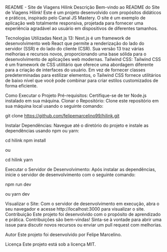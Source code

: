 README - Site de Viagens Hilink
Descrição
Bem-vindo ao README do Site de Viagens Hilink! Este é um projeto desenvolvido com propósitos didáticos e práticos, inspirado pelo Canal JS Mastery. O site é um exemplo de aplicação web totalmente responsiva, projetada para fornecer uma experiência agradável ao usuário em dispositivos de diferentes tamanhos.

Tecnologias Utilizadas
Next.js 13: Next.js é um framework de desenvolvimento web React que permite a renderização do lado do servidor (SSR) e do lado do cliente (CSR). Sua versão 13 traz várias melhorias e recursos novos, proporcionando uma base sólida para o desenvolvimento de aplicações web modernas.
Tailwind CSS: Tailwind CSS é um framework de CSS utilitário que oferece uma abordagem diferente para a criação de interfaces do usuário. Em vez de fornecer classes predeterminadas para estilizar elementos, o Tailwind CSS fornece utilitários de baixo nível que você pode combinar para criar estilos customizados de forma eficiente.

Como Executar o Projeto
Pré-requisitos: Certifique-se de ter Node.js instalado em sua máquina.
Clonar o Repositório: Clone este repositório em sua máquina local usando o seguinte comando:

git clone https://github.com/felipemarcelino99/hilink.git

Instalar Dependências: Navegue até o diretório do projeto e instale as dependências usando npm ou yarn:

cd hilink
npm install

ou

cd hilink
yarn

Executar o Servidor de Desenvolvimento: Após instalar as dependências, inicie o servidor de desenvolvimento com o seguinte comando:

npm run dev

ou yarn dev

Visualizar o Site: Com o servidor de desenvolvimento em execução, abra o seu navegador e acesse http://localhost:3000 para visualizar o site.
Contribuição
Este projeto foi desenvolvido com o propósito de aprendizado e prática. Contribuições são bem-vindas! Sinta-se à vontade para abrir uma issue para discutir novos recursos ou enviar um pull request com melhorias.

Autor
Este projeto foi desenvolvido por Felipe Marcelino.

Licença
Este projeto está sob a licença MIT.